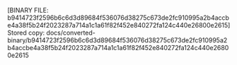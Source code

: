 [BINARY FILE: b9414723f2596b6c6d3d89684f536076d38275c673de2fc910995a2b4accbe4a38f5b24f2023287a714a1c1a61f82f452e840272fa124c440e26800e2615]
Stored copy: docs/converted-binary/b9414723f2596b6c6d3d89684f536076d38275c673de2fc910995a2b4accbe4a38f5b24f2023287a714a1c1a61f82f452e840272fa124c440e26800e2615
